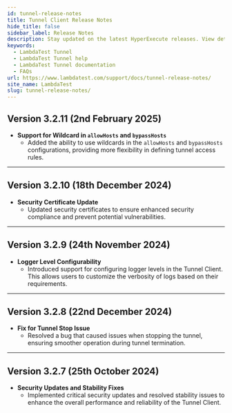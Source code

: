 ```yaml
---
id: tunnel-release-notes
title: Tunnel Client Release Notes
hide_title: false
sidebar_label: Release Notes
description: Stay updated on the latest HyperExecute releases. View detailed release notes, including new features, bug fixes, and improvements for our AI Native test orchestration platform.
keywords:
  - LambdaTest Tunnel
  - LambdaTest Tunnel help
  - LambdaTest Tunnel documentation
  - FAQs
url: https://www.lambdatest.com/support/docs/tunnel-release-notes/
site_name: LambdaTest
slug: tunnel-release-notes/
---
```


<script type="application/ld+json"
      dangerouslySetInnerHTML={{ __html: JSON.stringify({
       "@context": "https://schema.org",
        "@type": "BreadcrumbList",
        "itemListElement": [{
          "@type": "ListItem",
          "position": 1,
          "name": "Home",
          "item": "https://www.lambdatest.com"
        },{
          "@type": "ListItem",
          "position": 2,
          "name": "Support",
          "item": "https://www.lambdatest.com/support/docs/"
        },{
          "@type": "ListItem",
          "position": 3,
          "name": "Release Notes",
          "item": "https://www.lambdatest.com/support/docs/tunel-release-notes/"
        }]
      })
    }}
></script>

## Version 3.2.11 (2nd February 2025)
- **Support for Wildcard in `allowHosts` and `bypassHosts`**
  - Added the ability to use wildcards in the `allowHosts` and `bypassHosts` configurations, providing more flexibility in defining tunnel access rules.

---

## Version 3.2.10 (18th December 2024)
- **Security Certificate Update**
  - Updated security certificates to ensure enhanced security compliance and prevent potential vulnerabilities.

---

## Version 3.2.9 (24th November 2024)
- **Logger Level Configurability**
  - Introduced support for configuring logger levels in the Tunnel Client. This allows users to customize the verbosity of logs based on their requirements.

---

## Version 3.2.8 (22nd December 2024)
- **Fix for Tunnel Stop Issue**
  - Resolved a bug that caused issues when stopping the tunnel, ensuring smoother operation during tunnel termination.

---

## Version 3.2.7 (25th October 2024)
- **Security Updates and Stability Fixes**
  - Implemented critical security updates and resolved stability issues to enhance the overall performance and reliability of the Tunnel Client.